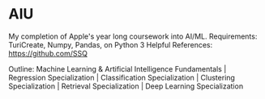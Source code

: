 # AIU
My completion of Apple's year long coursework into AI/ML. 
Requirements: TuriCreate, Numpy, Pandas, on Python 3 
Helpful References: 
https://github.com/SSQ


Outline: Machine Learning & Artificial Intelligence Fundamentals | Regression Specialization | Classification Specialization | Clustering Specialization | Retrieval Specialization | Deep Learning Specialization
